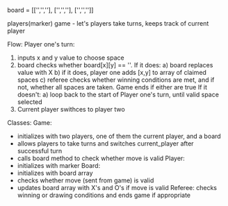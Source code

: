 board = [['','',''],
         ['','',''],
         ['','','']]

players(marker)
game - let's players take turns, keeps track of current player

Flow:
Player one's turn:
1) inputs x and y value to choose space
2) board checks whether board[x][y] == ''. If it does:
  a) board replaces value with X
  b) if it does, player one adds [x,y] to array of claimed spaces
  c) referee checks whether winning conditions are met, and if not, whether all spaces are taken. Game ends if either are true
If it doesn't:
a) loop back to the start of Player one's turn, until valid space selected
3) Current player swithces to player two

Classes:
Game:
- initializes with two players, one of them the current player, and a board
- allows players to take turns and switches current_player after successful turn
- calls board method to check whether move is valid
Player:
- initializes with marker
Board:
- initializes with board array
- checks whether move (sent from game) is valid
- updates board array with X's and O's if move is valid
Referee: checks winning or drawing conditions and ends game if appropriate
